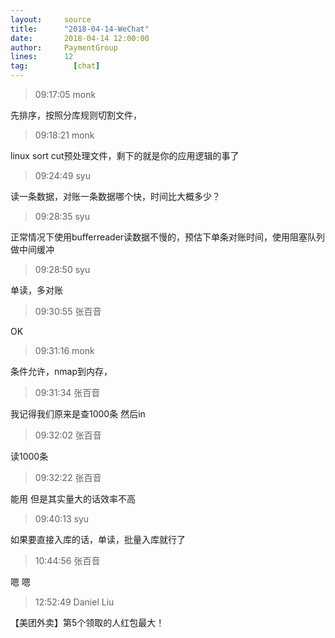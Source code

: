 ```yaml
---
layout:     source 
title:      "2018-04-14-WeChat"
date:       2018-04-14 12:00:00
author:     PaymentGroup
lines:      12 
tag:		  [chat]
---
```

> 09:17:05  monk  
   
先排序，按照分库规则切割文件，  
   
> 09:18:21  monk  
   
linux sort cut预处理文件，剩下的就是你的应用逻辑的事了  
   
> 09:24:49  syu  
   
读一条数据，对账一条数据哪个快，时间比大概多少？  
   
> 09:28:35  syu  
   
正常情况下使用bufferreader读数据不慢的，预估下单条对账时间，使用阻塞队列做中间缓冲  
   
> 09:28:50  syu  
   
单读，多对账  
   
> 09:30:55  张百音  
   
OK  
   
> 09:31:16  monk  
   
条件允许，nmap到内存，  
   
> 09:31:34  张百音  
   
我记得我们原来是查1000条 然后in  
   
> 09:32:02  张百音  
   
读1000条  
   
> 09:32:22  张百音  
   
能用 但是其实量大的话效率不高  
   
> 09:40:13  syu  
   
如果要直接入库的话，单读，批量入库就行了  
   
> 10:44:56  张百音  
   
嗯 嗯  
   
> 12:52:49  Daniel Liu  
   
【美团外卖】第5个领取的人红包最大！  
   
